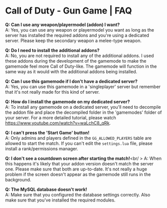# Call of Duty - Gun Game | FAQ
<b>Q: Can I use any weapon/playermodel (addon) I want?</b><br />
A: Yes, you can use any weapon or playermodel you want as long as the server has installed the required addons and you're using a dedicated server. Please keep the secondary weapon a melee-type weapon.

<b>Q: Do I need to install the additional addons?</b><br/>
A: No, you are not required to install any of the additional addons. I used these addons during the development of the gamemode to make the gamemode feel more Call of Duty-like. The gamemode will function in the same way as it would with the additional addons being installed.

<b>Q: Can I use this gamemode if I don't have a dedicated server?</b><br />
A: Yes, you can use this gamemode in a 'singleplayer' server but remember that it's not really made for this kind of server.

<b>Q: How do I install the gamemode on my dedicated server?</b><br />
A: To install any gamemode on a dedicated server, you'll need to decompile the addon file and place the decompiled folder in the 'gamemodes' folder of your server. For a more detailed tutorial, please watch <a href="https://www.youtube.com/watch?v=waLchC8_qRk">https://www.youtube.com/watch?v=waLchC8_qRk</a>.


<b>Q: I can't press the 'Start Game' button!</b><br />
A: Only admins and players defined in the `GG_ALLOWED_PLAYERS` table are allowed to start the match. If you can't edit the `settings.lua` file, please install a rank/permissions manager.

<b>Q: I don't see a countdown screen after starting the match!</b><br/ >
A: When this happens it's likely that your addon version doesn't match the server one. Please make sure that both are up-to-date. It's not really a huge problem if the screen doesn't appear as the gamemode still runs in the background.

<b>Q: The MySQL database doesn't work!</b><br />
A: Make sure that you configured the database settings correctly. Also make sure that you've installed the required modules.
